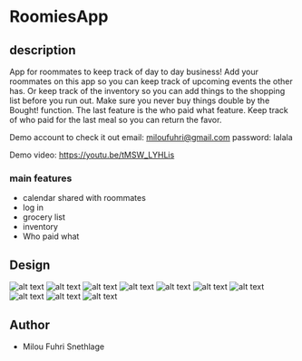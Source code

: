 # RoomiesApp
## description
App for roommates to keep track of day to day business! Add your roommates on this app so you can keep track of upcoming events the other has. Or keep track of the inventory so you can add things to the shopping list before you run out. Make sure you never buy things double by the Bought! function. The last feature is the who paid what feature. Keep track of who paid for the last meal so you can return the favor.

Demo account to check it out email: miloufuhri@gmail.com password: lalala

Demo video: https://youtu.be/tMSW_LYHLis

### main features
* calendar shared with roommates
* log in 
* grocery list
* inventory
* Who paid what

## Design
![alt text](https://github.com/miloucarmen/AppProject/blob/master/DOCS/Screenshots/Schermafbeelding%202018-06-28%20om%2020.15.31.png)
![alt text](https://github.com/miloucarmen/AppProject/blob/master/DOCS/Screenshots/Schermafbeelding%202018-06-28%20om%2020.01.26.png)
![alt text](https://github.com/miloucarmen/AppProject/blob/master/DOCS/Screenshots/Schermafbeelding%202018-06-28%20om%2020.04.36.png) 
![alt text](https://github.com/miloucarmen/AppProject/blob/master/DOCS/Screenshots/Schermafbeelding%202018-06-28%20om%2020.04.44.png)
![alt text](https://github.com/miloucarmen/AppProject/blob/master/DOCS/Screenshots/Schermafbeelding%202018-06-28%20om%2020.04.15.png)
![alt text](https://github.com/miloucarmen/AppProject/blob/master/DOCS/Screenshots/Schermafbeelding%202018-06-28%20om%2020.04.21.png)
![alt text](https://github.com/miloucarmen/AppProject/blob/master/DOCS/Screenshots/Schermafbeelding%202018-06-28%20om%2020.01.15.png) 
![alt text](https://github.com/miloucarmen/AppProject/blob/master/DOCS/Screenshots/Schermafbeelding%202018-06-28%20om%2020.01.33.png) 
![alt text](https://github.com/miloucarmen/AppProject/blob/master/DOCS/Screenshots/Schermafbeelding%202018-06-28%20om%2020.02.20.png)
![alt text](https://github.com/miloucarmen/AppProject/blob/master/DOCS/Screenshots/Schermafbeelding%202018-06-28%20om%2020.03.59.png) 

## Author
* Milou Fuhri Snethlage
